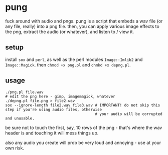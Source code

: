 # pung

fuck around with audio and pngs. pung is a script that embeds a wav file (or any file, really) into a png file. then, you can apply
various image effects to the png, extract the audio (or whatever), and listen to / view it.

## setup

install `sox` and `perl`, as well as the perl modules `Image::Imlib2` and `Image::Magick`. then `chmod +x png.pl` and `chmkd +x depng.pl`.

## usage

```
./png.pl file.wav
# edit the png here - gimp, imagemagick, whatever
./depng.pl file.png > file2.wav
sox --ignore-length file2.wav file3.wav # IMPORTANT! do not skip this step if you're using audio files, otherwise
                                        # your audio will be corrupted and unusable.
```

be sure not to touch the first, say, 10 rows of the png - that's where the wav header is and touching it will mess things
up.


also any audio you create will prob be very loud and annoying - use at your own risk.
